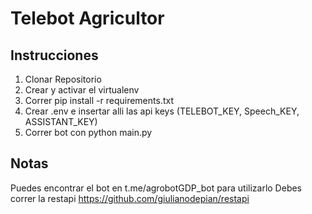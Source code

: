 # Telebot Agricultor
## Instrucciones
1. Clonar Repositorio
2. Crear y activar el virtualenv
3. Correr pip install -r requirements.txt
4. Crear .env e insertar alli las api keys (TELEBOT_KEY, Speech_KEY, ASSISTANT_KEY)
5. Correr bot con python main.py
## Notas
Puedes encontrar el bot en t.me/agrobotGDP_bot para utilizarlo
Debes correr la restapi https://github.com/giulianodepian/restapi
